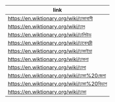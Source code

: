 |link|
|----|
|https://en.wiktionary.org/wiki/ঢাকাবাসী|
|https://en.wiktionary.org/wiki/ঢাল|
|https://en.wiktionary.org/wiki/ঢালিউড|
|https://en.wiktionary.org/wiki/ঢাকেশ্বরী|
|https://en.wiktionary.org/wiki/ঢাকাইয়া|
|https://en.wiktionary.org/wiki/ঢাকনা|
|https://en.wiktionary.org/wiki/ঢালা|
|https://en.wiktionary.org/wiki/ঢাকা%20জেলা|
|https://en.wiktionary.org/wiki/ঢাকা%20বিভাগ|
|https://en.wiktionary.org/wiki/ঢাকা|
